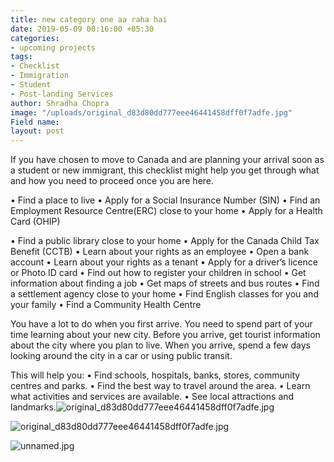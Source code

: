 ```yaml
---
title: new category one aa raha hai
date: 2019-05-09 00:16:00 +05:30
categories:
- upcoming projects
tags:
- Checklist
- Immigration
- Student
- Post-landing Services
author: Shradha Chopra
image: "/uploads/original_d83d80dd777eee46441458dff0f7adfe.jpg"
Field name: 
layout: post
---
```


If you have chosen to move to Canada and are planning your arrival soon as a student or new immigrant, this checklist might help you get through what and how you need to proceed once you are here.

• Find a place to live
• Apply for a Social Insurance Number (SIN)
• Find an Employment Resource Centre(ERC) close to your home
• Apply for a Health Card (OHIP)

• Find a public library close to your home
• Apply for the Canada Child Tax Benefit (CCTB)
• Learn about your rights as an employee
• Open a bank account
• Learn about your rights as a tenant
• Apply for a driver’s licence or Photo ID card
• Find out how to register your children in school
• Get information about finding a job
• Get maps of streets and bus routes
• Find a settlement agency close to your home
• Find English classes for you and your family
• Find a Community Health Centre

You have a lot to do when you first arrive. You need to spend part of your time learning about your new city.
Before you arrive, get tourist information about the city where you plan to live. When you arrive, spend a few days looking around the city in a car or using public transit.

This will help you:
• Find schools, hospitals, banks, stores, community centres and parks.
• Find the best way to travel around the area.
• Learn what activities and services are available.
• See local attractions and landmarks.![original_d83d80dd777eee46441458dff0f7adfe.jpg](/uploads/original_d83d80dd777eee46441458dff0f7adfe.jpg)

![original_d83d80dd777eee46441458dff0f7adfe.jpg](/uploads/original_d83d80dd777eee46441458dff0f7adfe.jpg)

![unnamed.jpg](/uploads/unnamed.jpg)



